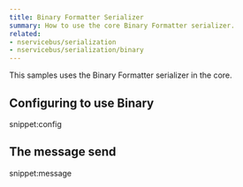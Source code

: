 ```yaml
---
title: Binary Formatter Serializer
summary: How to use the core Binary Formatter serializer.
related:
- nservicebus/serialization
- nservicebus/serialization/binary
---
```


This samples uses the Binary Formatter serializer in the core.

## Configuring to use Binary 

snippet:config


## The message send

snippet:message
